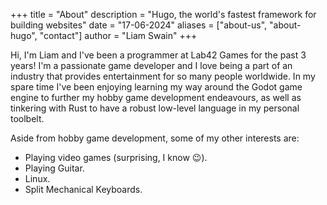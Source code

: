 +++ 
title = "About" 
description = "Hugo, the world's fastest framework for building websites"
date = "17-06-2024" 
aliases = ["about-us", "about-hugo", "contact"] 
author = "Liam Swain" 
+++

Hi, I'm Liam and I've been a programmer at Lab42 Games for the past 3 years! I'm a passionate game developer and I love being a part of an industry that provides entertainment for so many people worldwide.
In my spare time I've been enjoying learning my way around the Godot game engine to further my hobby game development endeavours, as well as tinkering with Rust to have a robust low-level language in my personal toolbelt.

Aside from hobby game development, some of my other interests are:
- Playing video games (surprising, I know 😉).
- Playing Guitar.
- Linux.
- Split Mechanical Keyboards.